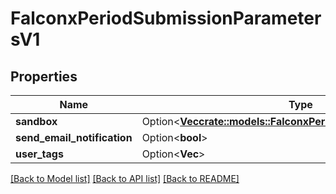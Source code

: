 # FalconxPeriodSubmissionParametersV1

## Properties

Name | Type | Description | Notes
------------ | ------------- | ------------- | -------------
**sandbox** | Option<[**Vec<crate::models::FalconxPeriodSandboxParametersV1>**](falconx.SandboxParametersV1.md)> |  | [optional]
**send_email_notification** | Option<**bool**> |  | [optional]
**user_tags** | Option<**Vec<String>**> |  | [optional]

[[Back to Model list]](../README.md#documentation-for-models) [[Back to API list]](../README.md#documentation-for-api-endpoints) [[Back to README]](../README.md)
